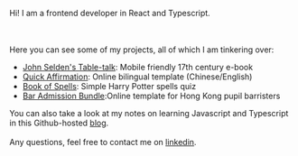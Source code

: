 Hi!  I am a frontend developer in React and Typescript.

<br/>
<br/>
Here you can see some of my projects, all of which I am tinkering over:

- [John Selden's Table-talk](https://3willows.github.io/johnSeldenTableTalk/): Mobile friendly 17th century e-book
- [Quick Affirmation](https://3willows.github.io/quickAffirmation/): Online bilingual template (Chinese/English)
- [Book of Spells](3willows.github.io/BookOfSpells/): Simple Harry Potter spells quiz
- [Bar Admission Bundle](https://3willows.github.io/barAdmission/):Online template for Hong Kong pupil barristers

You can also take a look at my notes on learning Javascript and Typescript in this Github-hosted [blog](https://3willows.github.io).
<br/>
<br/>
Any questions, feel free to contact me on [linkedin](https://www.linkedin.com/in/jasper-wong-swe/).
